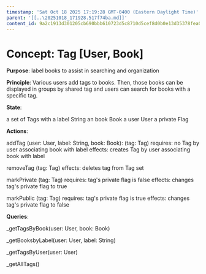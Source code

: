 ```yaml
---
timestamp: 'Sat Oct 18 2025 17:19:28 GMT-0400 (Eastern Daylight Time)'
parent: '[[..\20251018_171928.517f74ba.md]]'
content_id: 9a2c1913d301205cb690bbb610723d5c8710d5cef8d0b0e13d35378fea0ffe4a
---
```


# Concept: Tag \[User, Book]

**Purpose**: label books to assist in searching and organization

**Principle**: Various users add tags to books. Then, those books can be displayed in groups by shared tag and users can search for books with a specific tag.

**State**:

a set of Tags with
a label String
an book Book
a user User
a private Flag

**Actions**:

addTag (user: User, label: String, book: Book): (tag: Tag)
requires: no Tag by user associating book with label
effects: creates Tag by user associating book with label

removeTag (tag: Tag)
effects: deletes tag from Tag set

markPrivate (tag: Tag)
requires: tag's private flag is false
effects: changes tag's private flag to true

markPublic (tag: Tag)
requires: tag's private flag is true
effects: changes tag's private flag to false

**Queries**:

\_getTagsByBook(user: User, book: Book)

\_getBooksbyLabel(user: User, label: String)

\_getTagsByUser(user: User)

\_getAllTags()
